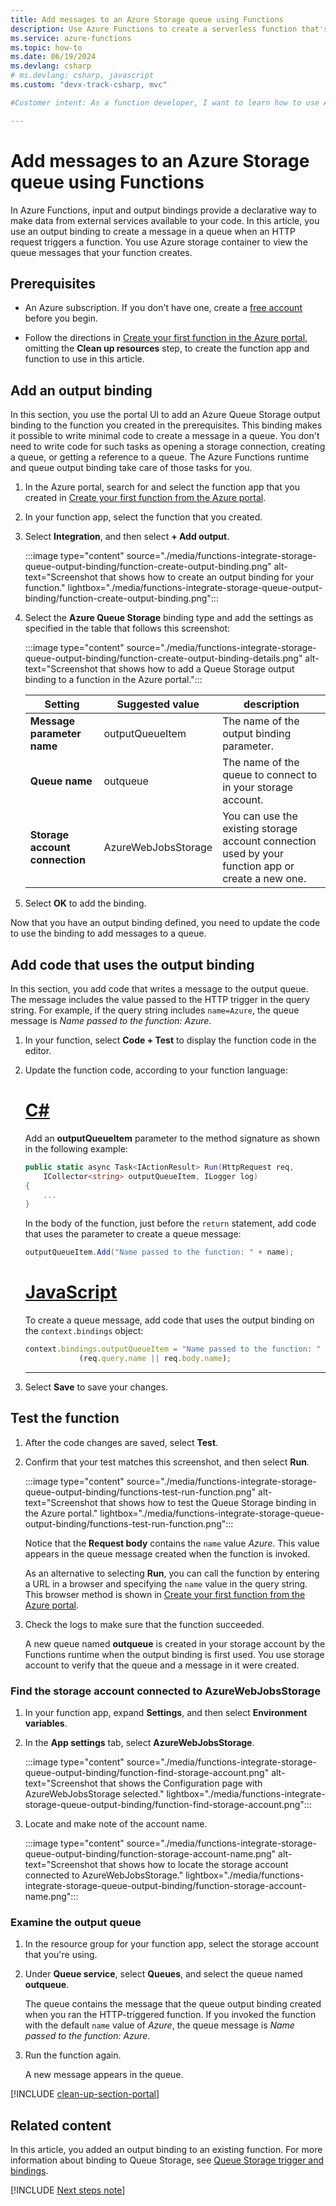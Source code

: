 ```yaml
---
title: Add messages to an Azure Storage queue using Functions 
description: Use Azure Functions to create a serverless function that's triggered by an HTTP request and creates a message in an Azure Storage queue.
ms.service: azure-functions
ms.topic: how-to
ms.date: 06/19/2024
ms.devlang: csharp
# ms.devlang: csharp, javascript
ms.custom: "devx-track-csharp, mvc"

#Customer intent: As a function developer, I want to learn how to use Azure Functions to create a serverless function that's triggered by an HTTP request so that I can create a message in an Azure Storage queue.

---
```

# Add messages to an Azure Storage queue using Functions

In Azure Functions, input and output bindings provide a declarative way to make data from external services available to your code. In this article, you use an output binding to create a message in a queue when an HTTP request triggers a function. You use Azure storage container to view the queue messages that your function creates.

## Prerequisites

- An Azure subscription. If you don't have one, create a [free account](https://azure.microsoft.com/free/?WT.mc_id=A261C142F) before you begin.

- Follow the directions in [Create your first function in the Azure portal](./functions-create-function-app-portal.md), omitting the **Clean up resources** step, to create the function app and function to use in this article.

## Add an output binding

In this section, you use the portal UI to add an Azure Queue Storage output binding to the function you created in the prerequisites. This binding makes it possible to write minimal code to create a message in a queue. You don't need to write code for such tasks as opening a storage connection, creating a queue, or getting a reference to a queue. The Azure Functions runtime and queue output binding take care of those tasks for you.

1. In the Azure portal, search for and select the function app that you created in [Create your first function from the Azure portal](./functions-get-started.md).

1. In your function app, select the function that you created.

1. Select **Integration**, and then select **+ Add output**.

   :::image type="content" source="./media/functions-integrate-storage-queue-output-binding/function-create-output-binding.png" alt-text="Screenshot that shows how to create an output binding for your function." lightbox="./media/functions-integrate-storage-queue-output-binding/function-create-output-binding.png":::

1. Select the **Azure Queue Storage** binding type and add the settings as specified in the table that follows this screenshot:

    :::image type="content" source="./media/functions-integrate-storage-queue-output-binding/function-create-output-binding-details.png" alt-text="Screenshot that shows how to add a Queue Storage output binding to a function in the Azure portal.":::

    | Setting      |  Suggested value   | description                              |
    | ------------ |  ------- | -------------------------------------------------- |
    | **Message parameter name** | outputQueueItem | The name of the output binding parameter. |
    | **Queue name**   | outqueue  | The name of the queue to connect to in your storage account. |
    | **Storage account connection** | AzureWebJobsStorage | You can use the existing storage account connection used by your function app or create a new one.  |

1. Select **OK** to add the binding.

Now that you have an output binding defined, you need to update the code to use the binding to add messages to a queue.  

## Add code that uses the output binding

In this section, you add code that writes a message to the output queue. The message includes the value passed to the HTTP trigger in the query string. For example, if the query string includes `name=Azure`, the queue message is *Name passed to the function: Azure*.

1. In your function, select **Code + Test** to display the function code in the editor.

1. Update the function code, according to your function language:

    # [C\#](#tab/csharp)

    Add an **outputQueueItem** parameter to the method signature as shown in the following example:

    ```cs
    public static async Task<IActionResult> Run(HttpRequest req,
        ICollector<string> outputQueueItem, ILogger log)
    {
        ...
    }
    ```

    In the body of the function, just before the `return` statement, add code that uses the parameter to create a queue message:

    ```cs
    outputQueueItem.Add("Name passed to the function: " + name);
    ```

    # [JavaScript](#tab/nodejs)

    To create a queue message, add code that uses the output binding on the `context.bindings` object:

    ```javascript
    context.bindings.outputQueueItem = "Name passed to the function: " + 
                (req.query.name || req.body.name);
    ```

    ---

1. Select **Save** to save your changes.

## Test the function

1. After the code changes are saved, select **Test**.

1. Confirm that your test matches this screenshot, and then select **Run**.

    :::image type="content" source="./media/functions-integrate-storage-queue-output-binding/functions-test-run-function.png" alt-text="Screenshot that shows how to test the Queue Storage binding in the Azure portal." lightbox="./media/functions-integrate-storage-queue-output-binding/functions-test-run-function.png":::

    Notice that the **Request body** contains the `name` value *Azure*. This value appears in the queue message created when the function is invoked.

    As an alternative to selecting **Run**, you can call the function by entering a URL in a browser and specifying the `name` value in the query string. This browser method is shown in [Create your first function from the Azure portal](./functions-get-started.md).

1. Check the logs to make sure that the function succeeded.

   A new queue named **outqueue** is created in your storage account by the Functions runtime when the output binding is first used. You use storage account to verify that the queue and a message in it were created.

### Find the storage account connected to AzureWebJobsStorage

1. In your function app, expand **Settings**, and then select **Environment variables**.

1. In the **App settings** tab, select **AzureWebJobsStorage**.

    :::image type="content" source="./media/functions-integrate-storage-queue-output-binding/function-find-storage-account.png" alt-text="Screenshot that shows the Configuration page with AzureWebJobsStorage selected." lightbox="./media/functions-integrate-storage-queue-output-binding/function-find-storage-account.png":::

1. Locate and make note of the account name.

    :::image type="content" source="./media/functions-integrate-storage-queue-output-binding/function-storage-account-name.png" alt-text="Screenshot that shows how to locate the storage account connected to AzureWebJobsStorage." lightbox="./media/functions-integrate-storage-queue-output-binding/function-storage-account-name.png":::

### Examine the output queue

1. In the resource group for your function app, select the storage account that you're using.

1. Under **Queue service**, select **Queues**, and select the queue named **outqueue**.

   The queue contains the message that the queue output binding created when you ran the HTTP-triggered function. If you invoked the function with the default `name` value of *Azure*, the queue message is *Name passed to the function: Azure*.

1. Run the function again.

   A new message appears in the queue.  

[!INCLUDE [clean-up-section-portal](../../includes/clean-up-section-portal.md)]

## Related content

In this article, you added an output binding to an existing function. For more information about binding to Queue Storage, see [Queue Storage trigger and bindings](functions-bindings-storage-queue.md).

[!INCLUDE [Next steps note](../../includes/functions-quickstart-next-steps-2.md)]
